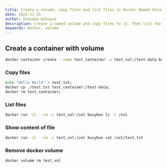 ```yaml
---
title: Create a volume, copy files and list files in Docker Named Volume
date: 2022-11-25
author: Shanaka DeSoysa
description: Create a named volume and copy files to it. Then list the files in the volume.
keywords: docker, volume
---
```


## Create a container with volume

```sh
docker container create --name test_container -v test_vol:/test-data busybox;
```

### Copy files

```sh
echo "Hello World" > test.txt;
docker cp ./test.txt test_container:/test-data;
docker rm test_container;
```

### List files

```sh
docker run -it --rm -v test_vol:/vol busybox ls -l /vol
```

### Show content of file

```sh
docker run -it --rm -v test_vol:/vol busybox cat /vol/test.txt
```

### Remove docker volume

```sh
docker volume rm test_vol
```
